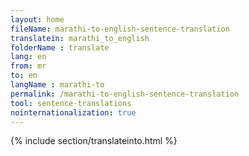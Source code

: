 ```yaml
---
layout: home
fileName: marathi-to-english-sentence-translation
translatein: marathi_to_english
folderName : translate
lang: en
from: mr
to: en
langName : marathi-to
permalink: /marathi-to-english-sentence-translation
tool: sentence-translations
nointernationalization: true
---
```

{% include section/translateinto.html %}
